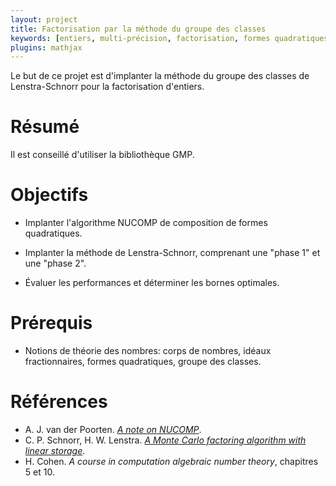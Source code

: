 ```yaml
---
layout: project
title: Factorisation par la méthode du groupe des classes
keywords: [entiers, multi-précision, factorisation, formes quadratiques]
plugins: mathjax
---
```


Le but de ce projet est d'implanter la méthode du groupe des classes
de Lenstra-Schnorr pour la factorisation d'entiers.

# Résumé

Il est conseillé d'utiliser la bibliothèque GMP.

# Objectifs

- Implanter l'algorithme NUCOMP de composition de formes quadratiques.

- Implanter la méthode de Lenstra-Schnorr, comprenant une "phase 1" et
  une "phase 2".

- Évaluer les performances et déterminer les bornes optimales.

# Prérequis

- Notions de théorie des nombres: corps de nombres, idéaux
  fractionnaires, formes quadratiques, groupe des classes.

# Références

- A. J. van der Poorten.
  [*A note on NUCOMP*](http://www.ams.org/journals/mcom/2003-72-244/S0025-5718-03-01518-7/S0025-5718-03-01518-7.pdf).
- C. P. Schnorr, H. W. Lenstra.
  [*A Monte Carlo factoring algorithm with linear storage*](http://www.ams.org/journals/mcom/1984-43-167/S0025-5718-1984-0744939-5/S0025-5718-1984-0744939-5.pdf).
- H. Cohen.  *A course in computation algebraic number theory*,
  chapitres 5 et 10.
